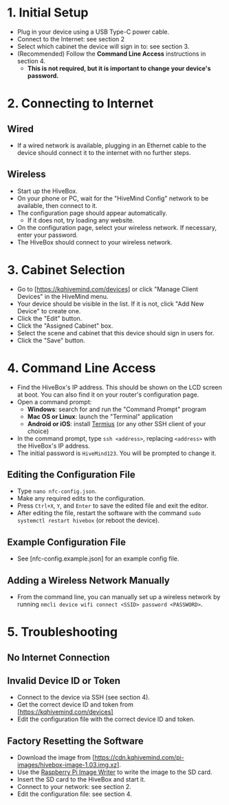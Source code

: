 # 1. Initial Setup

- Plug in your device using a USB Type-C power cable.
- Connect to the Internet: see section 2
- Select which cabinet the device will sign in to: see section 3.
- (Recommended) Follow the **Command Line Access** instructions in section 4.
  - **This is not required, but it is important to change your device's password.**

# 2. Connecting to Internet

## Wired

- If a wired network is available, plugging in an Ethernet cable to the device should connect it to the internet with no further steps.

## Wireless

- Start up the HiveBox.
- On your phone or PC, wait for the "HiveMind Config" network to be available, then connect to it.
- The configuration page should appear automatically.
  - If it does not, try loading any website.
- On the configuration page, select your wireless network. If necessary, enter your password.
- The HiveBox should connect to your wireless network.

# 3. Cabinet Selection

- Go to [https://kqhivemind.com/devices] or click "Manage Client Devices" in the HiveMind menu.
- Your device should be visible in the list. If it is not, click "Add New Device" to create one.
- Click the "Edit" button.
- Click the "Assigned Cabinet" box.
- Select the scene and cabinet that this device should sign in users for.
- Click the "Save" button.

# 4. Command Line Access

- Find the HiveBox's IP address. This should be shown on the LCD screen at boot. You can also find it on your router's configuration page.
- Open a command prompt:
  - **Windows**: search for and run the "Command Prompt" program
  - **Mac OS or Linux**: launch the "Terminal" application
  - **Android or iOS**: install [Termius](https://termius.com/) (or any other SSH client of your choice)
- In the command prompt, type `ssh <address>`, replacing `<address>` with the HiveBox's IP address.
- The initial password is `HiveMind123`. You will be prompted to change it.

## Editing the Configuration File

- Type `nano nfc-config.json`.
- Make any required edits to the configuration.
- Press `Ctrl+X`, `Y`, and `Enter` to save the edited file and exit the editor.
- After editing the file, restart the software with the command `sudo systemctl restart hivebox` (or reboot the device).

## Example Configuration File

- See [nfc-config.example.json] for an example config file.

## Adding a Wireless Network Manually

- From the command line, you can manually set up a wireless network by running `nmcli device wifi connect <SSID> password <PASSWORD>`.

# 5. Troubleshooting

## No Internet Connection

## Invalid Device ID or Token

- Connect to the device via SSH (see section 4).
- Get the correct device ID and token from [https://kqhivemind.com/devices]
- Edit the configuration file with the correct device ID and token.

## Factory Resetting the Software

- Download the image from [https://cdn.kqhivemind.com/pi-images/hivebox-image-1.03.img.xz].
- Use the [Raspberry Pi Image Writer](https://www.raspberrypi.com/news/raspberry-pi-imager-imaging-utility/) to write the image to the SD card.
- Insert the SD card to the HiveBox and start it.
- Connect to your network: see section 2.
- Edit the configuration file: see section 4.
